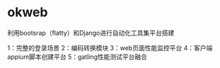 okweb
=====
利用bootsrap（flatty）和Django进行自动化工具集平台搭建

1：完整的登录场景
2：编码转换模块
3：web页面性能监控平台
4：客户端appium脚本创建平台
5：gatling性能测试平台融合

